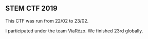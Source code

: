 ## STEM CTF 2019

This CTF was run from 22/02 to 23/02.

I participated under the team ViaRézo. We finished 23rd globally.
